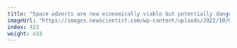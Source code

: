 ```yaml
---
title: "Space adverts are now economically viable but potentially dangerous"
imageUrl: "https://images.newscientist.com/wp-content/uploads/2022/10/06164803/SEI_128334074.jpg?width=600"
index: 433
weight: 433
---
```


